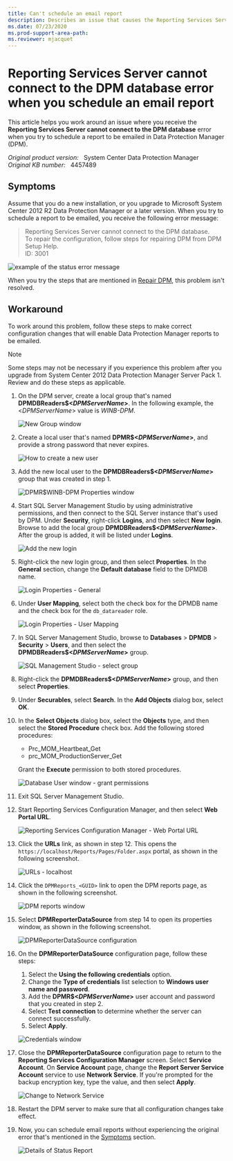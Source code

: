 ```yaml
---
title: Can't schedule an email report
description: Describes an issue that causes the Reporting Services Server cannot connect to the DPM database error when you try to schedule a report to be emailed in Data Protection Manager.
ms.date: 07/23/2020
ms.prod-support-area-path: 
ms.reviewer: mjacquet
---
```

# Reporting Services Server cannot connect to the DPM database error when you schedule an email report

This article helps you work around an issue where you receive the **Reporting Services Server cannot connect to the DPM database** error when you try to schedule a report to be emailed in Data Protection Manager (DPM).

_Original product version:_ &nbsp; System Center Data Protection Manager  
_Original KB number:_ &nbsp; 4457489

## Symptoms

Assume that you do a new installation, or you upgrade to Microsoft System Center 2012 R2 Data Protection Manager or a later version. When you try to schedule a report to be emailed, you receive the following error message:

> Reporting Services Server cannot connect to the DPM database.  
> To repair the configuration, follow steps for repairing DPM from DPM Setup Help.  
> ID: 3001

![example of the status error message](./media/schedule-email-report-error/error-message-view-status-report.png)

When you try the steps that are mentioned in [Repair DPM](/previous-versions/system-center/system-center-2012-R2/hh758162(v=sc.12)), this problem isn't resolved.

## Workaround

To work around this problem, follow these steps to make correct configuration changes that will enable Data Protection Manager reports to be emailed.

> [!NOTE]
> Some steps may not be necessary if you experience this problem after you upgrade from System Center 2012 Data Protection Manager Server Pack 1. Review and do these steps as applicable.

1. On the DPM server, create a local group that's named **DPMDBReaders$\<*DPMServerName*>**. In the following example, the <*DPMServerName*> value is *WINB-DPM*.

    ![New Group window](./media/schedule-email-report-error/new-group-window.png)

2. Create a local user that's named **DPMR$\<*DPMServerName*>**, and provide a strong password that never expires.

    ![How to create a new user](./media/schedule-email-report-error/new-user-window.png)

3. Add the new local user to the **DPMDBReaders$<*DPMServerName*>** group that was created in step 1.

    ![DPMR$WINB-DPM Properties window](./media/schedule-email-report-error/properties-window.png)

4. Start SQL Server Management Studio by using administrative permissions, and then connect to the SQL Server instance that's used by DPM. Under **Security**, right-click **Logins**, and then select **New login**. Browse to add the local group **DPMDBReaders$\<*DPMServerName*>**. After the group is added, it will be listed under **Logins**.

    ![Add the new login](./media/schedule-email-report-error/object-explorer.png)

5. Right-click the new login group, and then select **Properties**. In the **General** section, change the **Default database** field to the DPMDB name.

    ![Login Properties - General](./media/schedule-email-report-error/login-properties.png)

6. Under **User Mapping**, select both the check box for the DPMDB name and the check box for the `db_datareader` role.

    ![Login Properties - User Mapping](./media/schedule-email-report-error/user-mapping.png)

7. In SQL Server Management Studio, browse to **Databases** > **DPMDB** > **Security** > **Users**, and then select the **DPMDBReaders$\<*DPMServerName*>** group.

    ![SQL Management Studio - select group](./media/schedule-email-report-error/select-group.png)

8. Right-click the **DPMDBReaders$\<*DPMServerName*>** group, and then select **Properties**.
9. Under **Securables**, select **Search**. In the **Add Objects** dialog box, select **OK**.
10. In the **Select Objects** dialog box, select the **Objects** type, and then select the **Stored Procedure** check box. Add the following stored procedures:

    - Prc_MOM_Heartbeat_Get
    - prc_MOM_ProductionServer_Get

    Grant the **Execute** permission to both stored procedures.

    ![Database User window - grant permissions](./media/schedule-email-report-error/database-user.png)

11. Exit SQL Server Management Studio.
12. Start Reporting Services Configuration Manager, and then select **Web Portal URL**.

    ![Reporting Services Configuration Manager - Web Portal URL](./media/schedule-email-report-error/web-portal-url.png)

13. Click the **URLs** link, as shown in step 12. This opens the `https://localhost/Reports/Pages/Folder.aspx` portal, as shown in the following screenshot.

    ![URLs - localhost](./media/schedule-email-report-error/click-url-link.png)

14. Click the `DPMReports_<GUID>` link to open the DPM reports page, as shown in the following screenshot.

    ![DPM reports window](./media/schedule-email-report-error/open-dpm-report-page.png)

15. Select **DPMReporterDataSource** from step 14 to open its properties window, as shown in the following screenshot.

    ![DPMReporterDataSource configuration](./media/schedule-email-report-error/configuration-page.png)

16. On the **DPMReporterDataSource** configuration page, follow these steps:

    1. Select the **Using the following credentials** option.
    2. Change the **Type of credentials** list selection to **Windows user name and password**.
    3. Add the **DPMR$\<*DPMServerName*>** user account and password that you created in step 2.
    4. Select **Test connection** to determine whether the server can connect successfully.
    5. Select **Apply**.

    ![Credentials window](./media/schedule-email-report-error/credentials-window.png)

17. Close the **DPMReporterDataSource** configuration page to return to the **Reporting Services Configuration Manager** screen. Select **Service Account**. On **Service Account** page, change the **Report Server Service Account** service to use **Network Service**. If you're prompted for the backup encryption key, type the value, and then select **Apply**.

    ![Change to Network Service](./media/schedule-email-report-error/change-service.png)

18. Restart the DPM server to make sure that all configuration changes take effect.
19. Now, you can schedule email reports without experiencing the original error that's mentioned in the [Symptoms](#symptoms) section.

    ![Details of Status Report](./media/schedule-email-report-error/status-report-details.png)
